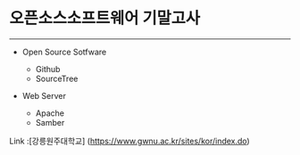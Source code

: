 # 오픈소스소프트웨어 기말고사
---------------------------------------------------------------

* Open Source Sotfware
  * Github
  *  SourceTree

* Web Server
  * Apache
  * Samber


<script>
<code>
function number(nume1, num2){
return num1+num2;
</code>
</script>

Link :[강릉원주대학교] (https://www.gwnu.ac.kr/sites/kor/index.do)
